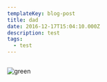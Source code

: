 ```yaml
---
templateKey: blog-post
title: dad
date: 2016-12-17T15:04:10.000Z
description: test
tags:
  - test
---
```

```

```

![green](/img/Dad-Green.jpg)
